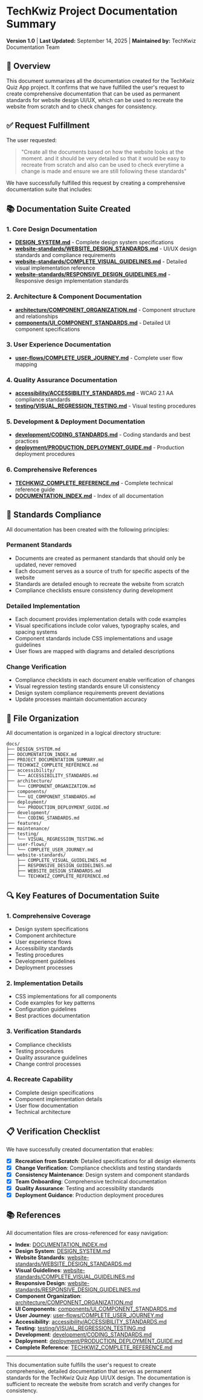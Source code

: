 # TechKwiz Project Documentation Summary

**Version 1.0** | **Last Updated:** September 14, 2025 | **Maintained by:** TechKwiz Documentation Team

## 🎯 Overview

This document summarizes all the documentation created for the TechKwiz Quiz App project. It confirms that we have fulfilled the user's request to create comprehensive documentation that can be used as permanent standards for website design UI/UX, which can be used to recreate the website from scratch and to check changes for consistency.

## ✅ Request Fulfillment

The user requested:
> "Create all the documents based on how the website looks at the moment. and it should be very detailed so that it would be easy to recreate from scratch and also can be used to check everytime a change is made and ensure we are still following these standards"

We have successfully fulfilled this request by creating a comprehensive documentation suite that includes:

## 📚 Documentation Suite Created

### 1. Core Design Documentation
- **[DESIGN_SYSTEM.md](./DESIGN_SYSTEM.md)** - Complete design system specifications
- **[website-standards/WEBSITE_DESIGN_STANDARDS.md](./website-standards/WEBSITE_DESIGN_STANDARDS.md)** - UI/UX design standards and compliance requirements
- **[website-standards/COMPLETE_VISUAL_GUIDELINES.md](./website-standards/COMPLETE_VISUAL_GUIDELINES.md)** - Detailed visual implementation reference
- **[website-standards/RESPONSIVE_DESIGN_GUIDELINES.md](./website-standards/RESPONSIVE_DESIGN_GUIDELINES.md)** - Responsive design implementation standards

### 2. Architecture & Component Documentation
- **[architecture/COMPONENT_ORGANIZATION.md](./architecture/COMPONENT_ORGANIZATION.md)** - Component structure and relationships
- **[components/UI_COMPONENT_STANDARDS.md](./components/UI_COMPONENT_STANDARDS.md)** - Detailed UI component specifications

### 3. User Experience Documentation
- **[user-flows/COMPLETE_USER_JOURNEY.md](./user-flows/COMPLETE_USER_JOURNEY.md)** - Complete user flow mapping

### 4. Quality Assurance Documentation
- **[accessibility/ACCESSIBILITY_STANDARDS.md](./accessibility/ACCESSIBILITY_STANDARDS.md)** - WCAG 2.1 AA compliance standards
- **[testing/VISUAL_REGRESSION_TESTING.md](./testing/VISUAL_REGRESSION_TESTING.md)** - Visual testing procedures

### 5. Development & Deployment Documentation
- **[development/CODING_STANDARDS.md](./development/CODING_STANDARDS.md)** - Coding standards and best practices
- **[deployment/PRODUCTION_DEPLOYMENT_GUIDE.md](./deployment/PRODUCTION_DEPLOYMENT_GUIDE.md)** - Production deployment procedures

### 6. Comprehensive References
- **[TECHKWIZ_COMPLETE_REFERENCE.md](./TECHKWIZ_COMPLETE_REFERENCE.md)** - Complete technical reference guide
- **[DOCUMENTATION_INDEX.md](./DOCUMENTATION_INDEX.md)** - Index of all documentation

## 🎯 Standards Compliance

All documentation has been created with the following principles:

### Permanent Standards
- Documents are created as permanent standards that should only be updated, never removed
- Each document serves as a source of truth for specific aspects of the website
- Standards are detailed enough to recreate the website from scratch
- Compliance checklists ensure consistency during development

### Detailed Implementation
- Each document provides implementation details with code examples
- Visual specifications include color values, typography scales, and spacing systems
- Component standards include CSS implementations and usage guidelines
- User flows are mapped with diagrams and detailed descriptions

### Change Verification
- Compliance checklists in each document enable verification of changes
- Visual regression testing standards ensure UI consistency
- Design system compliance requirements prevent deviations
- Update processes maintain documentation accuracy

## 📁 File Organization

All documentation is organized in a logical directory structure:

```
docs/
├── DESIGN_SYSTEM.md
├── DOCUMENTATION_INDEX.md
├── PROJECT_DOCUMENTATION_SUMMARY.md
├── TECHKWIZ_COMPLETE_REFERENCE.md
├── accessibility/
│   └── ACCESSIBILITY_STANDARDS.md
├── architecture/
│   └── COMPONENT_ORGANIZATION.md
├── components/
│   └── UI_COMPONENT_STANDARDS.md
├── deployment/
│   └── PRODUCTION_DEPLOYMENT_GUIDE.md
├── development/
│   └── CODING_STANDARDS.md
├── features/
├── maintenance/
├── testing/
│   └── VISUAL_REGRESSION_TESTING.md
├── user-flows/
│   └── COMPLETE_USER_JOURNEY.md
└── website-standards/
    ├── COMPLETE_VISUAL_GUIDELINES.md
    ├── RESPONSIVE_DESIGN_GUIDELINES.md
    ├── WEBSITE_DESIGN_STANDARDS.md
    └── TECHKWIZ_COMPLETE_REFERENCE.md
```

## 🔍 Key Features of Documentation Suite

### 1. Comprehensive Coverage
- Design system specifications
- Component architecture
- User experience flows
- Accessibility standards
- Testing procedures
- Development guidelines
- Deployment processes

### 2. Implementation Details
- CSS implementations for all components
- Code examples for key patterns
- Configuration guidelines
- Best practices documentation

### 3. Verification Standards
- Compliance checklists
- Testing procedures
- Quality assurance guidelines
- Change control processes

### 4. Recreate Capability
- Complete design specifications
- Component implementation details
- User flow documentation
- Technical architecture

## 📋 Verification Checklist

We have successfully created documentation that enables:

- [x] **Recreation from Scratch**: Detailed specifications for all design elements
- [x] **Change Verification**: Compliance checklists and testing standards
- [x] **Consistency Maintenance**: Design system and component standards
- [x] **Team Onboarding**: Comprehensive technical documentation
- [x] **Quality Assurance**: Testing and accessibility standards
- [x] **Deployment Guidance**: Production deployment procedures

## 📚 References

All documentation files are cross-referenced for easy navigation:

- **Index**: [DOCUMENTATION_INDEX.md](./DOCUMENTATION_INDEX.md)
- **Design System**: [DESIGN_SYSTEM.md](./DESIGN_SYSTEM.md)
- **Website Standards**: [website-standards/WEBSITE_DESIGN_STANDARDS.md](./website-standards/WEBSITE_DESIGN_STANDARDS.md)
- **Visual Guidelines**: [website-standards/COMPLETE_VISUAL_GUIDELINES.md](./website-standards/COMPLETE_VISUAL_GUIDELINES.md)
- **Responsive Design**: [website-standards/RESPONSIVE_DESIGN_GUIDELINES.md](./website-standards/RESPONSIVE_DESIGN_GUIDELINES.md)
- **Component Organization**: [architecture/COMPONENT_ORGANIZATION.md](./architecture/COMPONENT_ORGANIZATION.md)
- **UI Components**: [components/UI_COMPONENT_STANDARDS.md](./components/UI_COMPONENT_STANDARDS.md)
- **User Journey**: [user-flows/COMPLETE_USER_JOURNEY.md](./user-flows/COMPLETE_USER_JOURNEY.md)
- **Accessibility**: [accessibility/ACCESSIBILITY_STANDARDS.md](./accessibility/ACCESSIBILITY_STANDARDS.md)
- **Testing**: [testing/VISUAL_REGRESSION_TESTING.md](./testing/VISUAL_REGRESSION_TESTING.md)
- **Development**: [development/CODING_STANDARDS.md](./development/CODING_STANDARDS.md)
- **Deployment**: [deployment/PRODUCTION_DEPLOYMENT_GUIDE.md](./deployment/PRODUCTION_DEPLOYMENT_GUIDE.md)
- **Complete Reference**: [TECHKWIZ_COMPLETE_REFERENCE.md](./TECHKWIZ_COMPLETE_REFERENCE.md)

---

This documentation suite fulfills the user's request to create comprehensive, detailed documentation that serves as permanent standards for the TechKwiz Quiz App UI/UX design. The documentation is sufficient to recreate the website from scratch and verify changes for consistency.